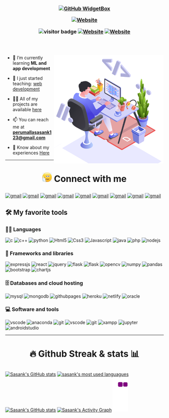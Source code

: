 <!-- <h1 align="center">Hi <img src="images/hai.webp" width="28">, I'm sasank</h1>
<h3 align="center">A passionate developer from India</h3>
<br> -->

<h3 align="center">
  
  [![GitHub WidgetBox](https://github-widgetbox.vercel.app/api/profile?username=sasank174&data=followers,repositories,stars,commits)](https://github.com/sasank174)

[![Website](https://img.shields.io/badge/Website-informational?style=for-the-badge&logo=battledotnet&logoColor=white)](https://sasank174.github.io/)


  <!-- ![visitor badge](https://visitor-badge.glitch.me/badge?page_id=sasank174.visitor-badge&left_color=grey&right_color=blue&left_text=Visitors+Count) -->
<!-- [![Years Badge](https://badges.pufler.dev/years/Sasank174)](https://badges.pufler.dev/years/Sasank174) -->
<!-- [![Years Badge](https://badges.pufler.dev/repos/sasank174)](https://github.com/sasank174?tab=repositories) -->
<!-- <img src = "https://badges.pufler.dev/repos/sasank174?"> -->
<!-- <img src="https://visitor-badge.glitch.me/badge?page_id=sasank174.visitor-badge&left_text=Visitors&right_color=black,left_color=grey"> -->
  

<!-- <img src="https://visitor-badge-reloaded.herokuapp.com/badge?page_id=sasank174&style=flat-square&color=black&logo=github&h=1"> -->
![visitor badge](https://visitor-badge-reloaded.herokuapp.com/badge?page_id=sasank174&style=flat-square&color=black&logo=github&pkas=4052)
[![Website](https://badges.pufler.dev/years/Sasank174?style=flat-square&color=black&logo=github)](https://badges.pufler.dev/years/Sasank174?style=flat-square&color=black&logo=github)
[![Website](https://badges.pufler.dev/repos/sasank174?style=flat-square&color=black&logo=github&no=29)](https://badges.pufler.dev/repos/sasank174?style=flat-square&color=black&logo=github)
<!-- <img src="https://badges.pufler.dev/years/Sasank174?style=flat-square&color=black&logo=github">
<img src="https://badges.pufler.dev/repos/sasank174?style=flat-square&color=black&logo=github&no=25"> -->

</h3>

<!-- <p align="center"><img src="images/tech.png" width="500px"></p> -->
<br><br>

<img align="right" src="images/tech.png" width="350px">
<p align="left">

- 🌱 I’m currently learning **ML and app development**

- 🔭 I just started teaching: [web development](https://sasank174.github.io/NPSS-web)

- 👨‍💻 All of my projects are available [here](https://github.com/Sasank174?tab=repositories)

- 📫 You can reach me at **[perumallasasank123@gmail.com](mailto:perumallasasank123@gmail.com)**

- 📄 Know about my experiences [Here](https://github.com/Sasank174/profile/blob/main/Profile.pdf)

</p>

---

<h1 align="center">

<img src="images/whome.gif" width="30"> Connect with me

</h1>

<p>

[<img alt="gmail" src="https://img.shields.io/badge/Gmail-D14836?style=for-the-badge&logo=gmail&logoColor=white" height="35">](mailto:perumallasasank123@gmail.com)
[<img alt="gmail" src="https://img.shields.io/badge/WhatsApp-25D366?style=for-the-badge&logo=WhatsApp&logoColor=white" height="35">](https://wa.me/918106623632)
[<img alt="gmail" src="https://img.shields.io/badge/GitHub-100000?style=for-the-badge&logo=github&logoColor=white" height="35">](https://github.com/sasank174)
[<img alt="gmail" src="https://img.shields.io/badge/LinkedIn-0077B5?style=for-the-badge&logo=linkedin&logoColor=white" height="35">](https://www.linkedin.com/in/perumalla-sasank-07843b207/)
[<img alt="gmail" src="https://img.shields.io/badge/Telegram-2CA5E0?style=for-the-badge&logo=telegram&logoColor=white" height="35">](https://t.me/Sasank174)
[<img alt="gmail" src="https://img.shields.io/badge/-Hackerrank-2EC866?style=for-the-badge&logo=HackerRank&logoColor=white" height="35">](https://www.hackerrank.com/Sasank174?hr_r=1)
[<img alt="gmail" src="https://img.shields.io/badge/Facebook-1877F2?style=for-the-badge&logo=facebook&logoColor=white" height="35">](https://www.facebook.com/perumalla.sasank)
[<img alt="gmail" src="https://img.shields.io/badge/Instagram-E4405F?style=for-the-badge&logo=instagram&logoColor=white" height="35">](https://www.instagram.com/sasank174/)
[<img alt="gmail" src="https://img.shields.io/badge/stack%20overflow-FE7A16?logo=stack-overflow&logoColor=white&style=for-the-badge" height="35">](https://stackoverflow.com/users/14859365/sasank174)


</p>

## 🛠️ My favorite tools

### 👨‍💻 Languages
<p>
<img alt="c" src="https://img.shields.io/badge/C-00599C?style=for-the-badge&logo=c&logoColor=white">
<img alt="c++" src="https://img.shields.io/badge/C%2B%2B-00599C?style=for-the-badge&logo=c%2B%2B&logoColor=white">
<img alt="python" src="https://img.shields.io/badge/Python-14354C?style=for-the-badge&logo=python&logoColor=white">
<img alt="Html5" src="https://img.shields.io/badge/HTML5-E34F26?style=for-the-badge&logo=html5&logoColor=white">
<img alt="Css3" src="https://img.shields.io/badge/CSS3-1572B6?style=for-the-badge&logo=css3&logoColor=white">
<img alt="Javascript" src="https://img.shields.io/badge/JavaScript-F7DF1E?style=for-the-badge&logo=javascript&logoColor=black">
<img alt="java" src="https://img.shields.io/badge/Java-ED8B00?style=for-the-badge&logo=java&logoColor=white">
<img alt="php" src="https://img.shields.io/badge/PHP-777BB4?style=for-the-badge&logo=php&logoColor=white">
<img alt="nodejs" src="https://img.shields.io/badge/Node.js-43853D?style=for-the-badge&logo=node.js&logoColor=white">
</p>

### 🧰 Frameworks and libraries
<p>
<img alt="expressjs" src="https://img.shields.io/badge/Express.js-404D59?style=for-the-badge&logo=express&logoColor=white">
<img alt="react" src="https://img.shields.io/badge/React-20232A?style=for-the-badge&logo=react&logoColor=61DAFB">
<img alt="jquery" src="https://img.shields.io/badge/jQuery-0769AD?style=for-the-badge&logo=jquery&logoColor=white">
<img alt="flask" src="https://img.shields.io/badge/Flask-000000?style=for-the-badge&logo=flask&logoColor=white">
<img alt="flask" src="https://img.shields.io/badge/Font_Awesome-339AF0?style=for-the-badge&logo=fontawesome&logoColor=white">
<img alt="opencv" src="https://img.shields.io/badge/OpenCV-5C3EE8?style=for-the-badge&logo=OpenCV&logoColor=white">
<img alt="numpy" src="https://img.shields.io/badge/Numpy-777BB4?style=for-the-badge&logo=numpy&logoColor=white">
<img alt="pandas" src="https://img.shields.io/badge/Pandas-2C2D72?style=for-the-badge&logo=pandas&logoColor=white">
<img alt="bootstrap" src="https://img.shields.io/badge/Bootstrap-563D7C?style=for-the-badge&logo=bootstrap&logoColor=white">
<img alt="chartjs" src="https://img.shields.io/badge/Chart.js-FF6384?style=for-the-badge&logo=chartdotjs&logoColor=white">
</p>

### 🗄️ Databases and cloud hosting
<p>
<img alt="mysql" src="https://img.shields.io/badge/MySQL-4479A1?style=for-the-badge&logo=mysql&logoColor=white">
<img alt="mongodb" src="https://img.shields.io/badge/MongoDB-4EA94B?style=for-the-badge&logo=mongodb&logoColor=white">
<img alt="githubpages" src="https://img.shields.io/badge/GitHub%20pages-222222?style=for-the-badge&logo=github%20pages&logoColor=white">
<img alt="heroku" src="https://img.shields.io/badge/Heroku-430098?style=for-the-badge&logo=heroku&logoColor=white">
<img alt="netlify" src="https://img.shields.io/badge/Netlify-00C7B7?style=for-the-badge&logo=netlify&logoColor=white">
<img alt="oracle" src="https://img.shields.io/badge/Oracle-F00000?style=for-the-badge&logo=oracle&logoColor=white">
</p>

### 💻 Software and tools
<p>
<img alt="vscode" src="https://img.shields.io/badge/VS%20code-007ACC?style=for-the-badge&logo=visual-studio-code&logoColor=white">
<img alt="anaconda" src="https://img.shields.io/badge/Anaconda-44A833?style=for-the-badge&logo=anaconda&logoColor=white">
<img alt="git" src="https://img.shields.io/badge/Git-F05032?style=for-the-badge&logo=git&logoColor=white">
<img alt="vscode" src="https://img.shields.io/badge/Colab-F9AB00?style=for-the-badge&logo=googlecolab&color=525252">
<img alt="git" src="https://img.shields.io/badge/PowerBI-F2C811?style=for-the-badge&logo=Power%20BI&logoColor=white">
<img alt="xampp" src="https://img.shields.io/badge/Xampp-F37623?style=for-the-badge&logo=xampp&logoColor=white">
<img alt="jupyter" src="https://img.shields.io/badge/Jupyter-F37626?style=for-the-badge&logo=Jupyter&logoColor=white">
<img alt="androidstudio" src="https://img.shields.io/badge/Android%20Studio-3DDC84?style=for-the-badge&logo=android-studio&logoColor=white">
</p>

---


<h1 align="center">

🔥 Github Streak & stats 📊

</h1>

[![Sasank's GitHub stats](https://github-readme-stats.vercel.app/api?username=Sasank174&title_color=ff8800&text_color=FDFDFD&icon_color=ff8800&hide_border=true&bg_color=151515&show_icons=true&include_all_commits=true&count_private=true&custom_title=Sasank%27s+GitHub+stats&line_height=29)](https://github-readme-stats.vercel.app/api?username=Sasank174&title_color=ff8800&text_color=FDFDFD&icon_color=ff8800&hide_border=true&bg_color=151515&show_icons=true&include_all_commits=true&count_private=true&custom_title=Sasank%27s+GitHub+stats)
[![sasank's most used languagues](https://github-readme-stats.vercel.app/api/top-langs/?username=Sasank174&langs_count=10&layout=compact&custom_title=Sasank%27s+Most+used+Languagues&bg_color=151515&title_color=ff8800&text_color=FDFDFD&hide_border=true&card_width=445)](https://github-readme-stats.vercel.app/api/top-langs/?username=Sasank174&langs_count=10&layout=compact&custom_title=Sasank%27s+Most+used+Languagues&bg_color=151515&title_color=ff8800&text_color=FDFDFD&hide_border=true)
[![Sasank's GitHub stats](http://github-readme-streak-stats.herokuapp.com/?user=Sasank174&theme=dark&hide_border=true&date_format=M%20j%5B%2C%20Y%5D)](http://github-readme-streak-stats.herokuapp.com/?user=Sasank174&theme=dark&hide_border=true&date_format=M%20j%5B%2C%20Y%5D)
[![Sasank's Activity Graph](https://activity-graph.herokuapp.com/graph?username=Sasank174&bg_color=151515&color=FDFDFD&line=ff8800&point=FDFDFD&area_color=FDFDFD&area=true&hide_border=true&custom_title=Sasank%27s+Activity+Graph)](https://activity-graph.herokuapp.com/graph?username=Sasank174&bg_color=151515&color=FDFDFD&line=ff8800&point=FDFDFD&area_color=FDFDFD&area=true&hide_border=true&custom_title=Sasank%27s+Activity+Graph)
![snake gif](https://raw.githubusercontent.com/sasank174/sasank174/output/github-contribution-grid-snake.gif)
